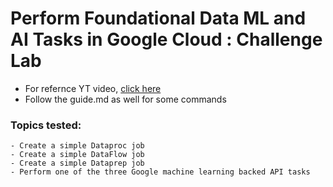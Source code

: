 # Perform Foundational Data ML and AI Tasks in Google Cloud : Challenge Lab

- For refernce YT video, <a href= "https://www.youtube.com/watch?v=FiR3BRN5kQ8">click here</a>
- Follow the guide.md as well for some commands


### Topics tested:

    - Create a simple Dataproc job
    - Create a simple DataFlow job
    - Create a simple Dataprep job
    - Perform one of the three Google machine learning backed API tasks

